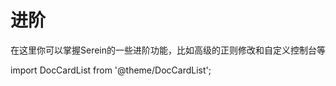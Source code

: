 # 进阶

在这里你可以掌握Serein的一些进阶功能，比如高级的正则修改和自定义控制台等

import DocCardList from '@theme/DocCardList';

<DocCardList />
